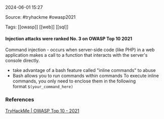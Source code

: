 
2024-06-01 15:27

Source: #tryhackme #owasp2021 

Tags: [[owasp]] [[web]] [[sql]]

#### Injection attacks were ranked No. 3 on OWASP Top 10 2021

Command injection -  occurs when server-side code (like PHP) in a web application makes a call to a function that interacts with the server's console directly.
- take advantage of a bash feature called "inline commands" to abuse
- Bash allows you to run commands within commands
To execute inline commands, you only need to enclose them in the following format `$(your_command_here)`




### References
[TryHackMe | OWASP Top 10 - 2021](https://tryhackme.com/r/room/owasptop102021)